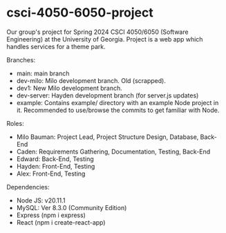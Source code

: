 # csci-4050-6050-project
Our group's project for Spring 2024 CSCI 4050/6050 (Software Engineering) at the University of Georgia. Project is a web app which handles services for a theme park. 

Branches: 
- main: main branch
- dev-milo: Milo development branch. Old (scrapped). 
- dev1: New Milo development branch.
- dev-server: Hayden development branch (for server.js updates)
- example: Contains example/ directory with an example Node project in it. Recommended to use/browse the commits to get familiar with Node. 

Roles: 
- Milo Bauman: Project Lead, Project Structure Design, Database, Back-End
- Caden: Requirements Gathering, Documentation, Testing, Back-End
- Edward: Back-End, Testing
- Hayden: Front-End, Testing
- Alex: Front-End, Testing

Dependencies: 
- Node JS: v20.11.1
- MySQL: Ver 8.3.0 (Community Edition)
- Express (npm i express)
- React (npm i create-react-app)

